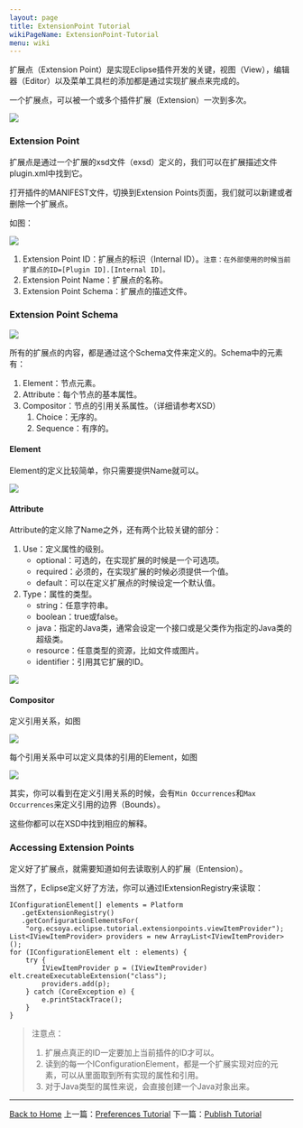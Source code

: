 ```yaml
---
layout: page
title: ExtensionPoint Tutorial
wikiPageName: ExtensionPoint-Tutorial
menu: wiki
---
```


扩展点（Extension Point）是实现Eclipse插件开发的关键，视图（View），编辑器（Editor）以及菜单工具栏的添加都是通过实现扩展点来完成的。

一个扩展点，可以被一个或多个插件扩展（Extension）一次到多次。

![]({{site.baseurl}}/eclipse.tutorial/wiki/images/image_extension_overview.png)

### Extension Point

扩展点是通过一个扩展的xsd文件（exsd）定义的，我们可以在扩展描述文件plugin.xml中找到它。

打开插件的MANIFEST文件，切换到Extension Points页面，我们就可以新建或者删除一个扩展点。

如图：

![]({{site.baseurl}}/eclipse.tutorial/wiki/images/image_extensionpoint_create.png)

1. Extension Point ID：扩展点的标识（Internal ID）。`注意：在外部使用的时候当前扩展点的ID=[Plugin ID].[Internal ID]。`
2. Extension Point Name：扩展点的名称。
3. Extension Point Schema：扩展点的描述文件。

### Extension Point Schema

![]({{site.baseurl}}/eclipse.tutorial/wiki/images/image_extensionpoint_schema.png)

所有的扩展点的内容，都是通过这个Schema文件来定义的。Schema中的元素有：

1. Element：节点元素。
2. Attribute：每个节点的基本属性。
3. Compositor：节点的引用关系属性。（详细请参考XSD）
	1. Choice：无序的。
	2. Sequence：有序的。

#### Element

Element的定义比较简单，你只需要提供Name就可以。

![]({{site.baseurl}}/eclipse.tutorial/wiki/images/image_extensionpoint_element.png)

#### Attribute

Attribute的定义除了Name之外，还有两个比较关键的部分：

1. Use：定义属性的级别。
	* optional：可选的，在实现扩展的时候是一个可选项。
	* required：必须的，在实现扩展的时候必须提供一个值。
	* default：可以在定义扩展点的时候设定一个默认值。
2. Type：属性的类型。
	* string：任意字符串。
	* boolean：true或false。
	* java：指定的Java类，通常会设定一个接口或是父类作为指定的Java类的超级类。
	* resource：任意类型的资源，比如文件或图片。
	* identifier：引用其它扩展的ID。

![]({{site.baseurl}}/eclipse.tutorial/wiki/images/image_extensionpoint_attribute.png)

#### Compositor

定义引用关系，如图

![]({{site.baseurl}}/eclipse.tutorial/wiki/images/image_extensionpoint_choice.png)

每个引用关系中可以定义具体的引用的Element，如图

![]({{site.baseurl}}/eclipse.tutorial/wiki/images/image_extensionpoint_element_ref.png)

其实，你可以看到在定义引用关系的时候，会有`Min Occurrences`和`Max Occurrences`来定义引用的边界（Bounds）。

这些你都可以在XSD中找到相应的解释。


### Accessing Extension Points

定义好了扩展点，就需要知道如何去读取别人的扩展（Entension）。

当然了，Eclipse定义好了方法，你可以通过IExtensionRegistry来读取：

	IConfigurationElement[] elements = Platform
       .getExtensionRegistry()
       .getConfigurationElementsFor(
        "org.ecsoya.eclipse.tutorial.extensionpoints.viewItemProvider");
	List<IViewItemProvider> providers = new ArrayList<IViewItemProvider>();
	for (IConfigurationElement elt : elements) {
 		try {
    		IViewItemProvider p = (IViewItemProvider) elt.createExecutableExtension("class");
     		providers.add(p);
   		} catch (CoreException e) {
      		e.printStackTrace();
   		}
	}

> 注意点：
> 
> 1. 扩展点真正的ID一定要加上当前插件的ID才可以。
> 2. 读到的每一个IConfigurationElement，都是一个扩展实现对应的元素，可以从里面取到所有实现的属性和引用。
> 3. 对于Java类型的属性来说，会直接创建一个Java对象出来。


***

[Back to Home]({{site.baseurl}}/eclipse.tutorial/wiki/) 上一篇：[Preferences Tutorial](http://ecsoya.github.io/eclipse.tutorial/wiki/Preferences-Tutorial) 下一篇：[Publish Tutorial](http://ecsoya.github.io/eclipse.tutorial/wiki/Publish-Tutorial)
